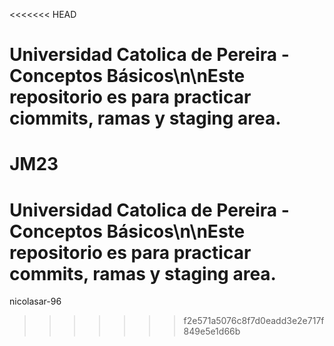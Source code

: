<<<<<<< HEAD
# Universidad Catolica de Pereira - Conceptos Básicos\n\nEste repositorio es para practicar ciommits, ramas y staging area.
JM23
=======
# Universidad Catolica de Pereira - Conceptos Básicos\n\nEste repositorio es para practicar commits, ramas y staging area.
nicolasar-96
>>>>>>> f2e571a5076c8f7d0eadd3e2e717f849e5e1d66b
